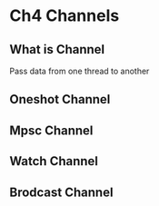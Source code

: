 # Ch4 Channels

## What is Channel

Pass data from one thread to another

## Oneshot Channel

## Mpsc Channel

## Watch Channel

## Brodcast Channel
